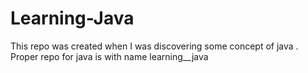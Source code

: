 # Learning-Java

This repo was created when I was discovering some concept of java .
Proper repo for java is with name learning__java
